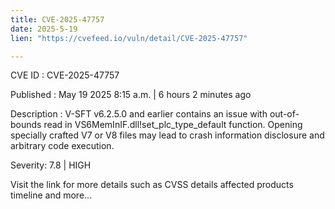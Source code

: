 ```yaml
---
title: CVE-2025-47757
date: 2025-5-19
lien: "https://cvefeed.io/vuln/detail/CVE-2025-47757"

---
```


CVE ID : CVE-2025-47757

Published :  May 19
2025
8:15 a.m. | 6 hours
2 minutes ago

Description : V-SFT v6.2.5.0 and earlier contains an issue with out-of-bounds read in VS6MemInIF.dll!set_plc_type_default function. Opening specially crafted V7 or V8 files may lead to crash
information disclosure
and arbitrary code execution.

Severity: 7.8 | HIGH

Visit the link for more details
such as CVSS details
affected products
timeline
and more...

